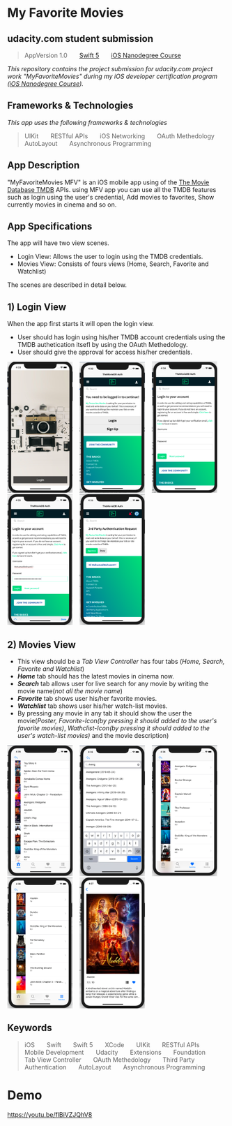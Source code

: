 # My Favorite Movies

## udacity.com student submission
> AppVersion 1.0 &nbsp; &nbsp; &nbsp;
> [Swift 5](https://swift.org) &nbsp; &nbsp; &nbsp;
> [iOS Nanodegree Course](https://www.udacity.com/course/ios-developer-nanodegree--nd003)

_This repository contains the project submission for udacity.com project work "MyFavoriteMovies" during my iOS developer certification program ([iOS Nanodegree Course](https://www.udacity.com/course/ios-developer-nanodegree--nd003))._

## Frameworks & Technologies
_This app uses the following frameworks & technologies_
> UIKit &nbsp; &nbsp; &nbsp;
> RESTful APIs &nbsp; &nbsp; &nbsp;
> iOS Networking &nbsp; &nbsp; &nbsp;
> OAuth Methedology &nbsp; &nbsp; &nbsp;
> AutoLayout &nbsp; &nbsp; &nbsp;
> Asynchronous Programming

## App Description
"MyFavoriteMovies MFV" is an iOS mobile app using of the [The Movie Database TMDB](https://www.themoviedb.org) APIs. using MFV app you can use all the TMDB features such as login using the user's credential, Add movies to favorites, Show currently movies in cinema and so on.

## App Specifications
The app will have two view scenes.
  - Login View: Allows the user to login using the TMDB credentials.
  - Movies View: Consists of fours views (Home, Search, Favorite and Watchlist)
    
The scenes are described in detail below.

## 1) Login View

When the app first starts it will open the login view.
  - User should has login using his/her TMDB account credentials using the TMDB authetication itsefl by using the OAuth Methedology.
  - User should give the approval for access his/her credentials.
    
<div>
<img src='ReadMe%20Images/login-1.png' width = 150 height = 300>&nbsp; &nbsp;
<img src='ReadMe%20Images/login-2.png' width = 150 height = 300>&nbsp; &nbsp;
<img src='ReadMe%20Images/login-3.png' width = 150 height = 300>&nbsp; &nbsp;
<img src='ReadMe%20Images/login-4.png' width = 150 height = 300>&nbsp; &nbsp;
<img src='ReadMe%20Images/login-5.png' width = 150 height = 300>
</div>

## 2) Movies View

  - This view should be a _Tab View Controller_ has four tabs (_Home, Search, Favorite and Watchlist_)
  - **_Home_** tab should has the latest movies in cinema now.
  - **_Search_** tab allows user for live search for any movie by writing the movie name(_not all the movie name_) 
  - **_Favorite_** tab shows user his/her favorite movies.
  - **_Watchlist_** tab shows user his/her watch-list movies.
  - By pressing any movie in any tab it should show the user the movie(_Poster, Favorite-Icon(by pressing it should added to the user's favorite movies)_, _Wathclist-Icon(by pressing it should added to the user's watch-list movies)_ and the movie description)
  
<div>
<img src='ReadMe%20Images/movies-home.png' width = 150 height = 300>&nbsp; &nbsp;
<img src='ReadMe%20Images/movies-search.png' width = 150 height = 300>&nbsp; &nbsp;
<img src='ReadMe%20Images/movies-favorite.png' width = 150 height = 300>&nbsp; &nbsp;
<img src='ReadMe%20Images/movies-watchlist.png' width = 150 height = 300>&nbsp; &nbsp;
<img src='ReadMe%20Images/movies-preview.png' width = 150 height = 300>
</div>
  
  
  ## Keywords
> iOS &nbsp; &nbsp; &nbsp;
> Swift &nbsp; &nbsp; &nbsp;
> Swift 5 &nbsp; &nbsp; &nbsp;
> XCode &nbsp; &nbsp; &nbsp;
> UIKit &nbsp; &nbsp; &nbsp;
> RESTful APIs &nbsp; &nbsp; &nbsp;
> Mobile Development &nbsp; &nbsp; &nbsp;
> Udacity &nbsp; &nbsp; &nbsp;
> Extensions &nbsp; &nbsp; &nbsp;
> Foundation &nbsp; &nbsp; &nbsp;
> Tab View Controller &nbsp; &nbsp; &nbsp;
> OAuth Methedology &nbsp; &nbsp; &nbsp;
> Third Party Authentication &nbsp; &nbsp; &nbsp;
> AutoLayout &nbsp; &nbsp; &nbsp;
> Asynchronous Programming

  # Demo
https://youtu.be/flBiVZJQhV8  
  
  
